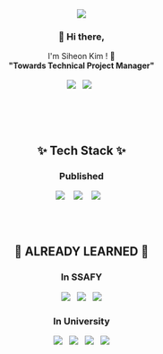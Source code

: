 <div align=center>

  <img src="https://capsule-render.vercel.app/api?type=cylinder&color=auto&height=300&section=header&text=S%20Y%20O%20N&fontSize=100&rotate=5"/>
  
  <h3> 👋 Hi there,</h3>
  <p>
    I'm Siheon Kim ! 🌱 <br/>
    <B>"Towards Technical Project Manager"</B>
    <br/>
    <br/>
    <A href="https://www.linkedin.com/in/syon0303/"><img src="https://img.shields.io/badge/LinkedIn%20-0A66C2.svg?&style=flat-square&logo=LinkedIn&logoColor=white"/></A>&nbsp;&nbsp;
    <A href="mailto:syon03@gmail.com"><img src="https://img.shields.io/badge/Email%20-EA4335.svg?&style=flat-square&logo=Gmail&logoColor=white"/></A>&nbsp;&nbsp;
    
    
  </p>
  
  <br/>
  <br/>
  <br/>
  <h2>✨ Tech Stack ✨ </h2>
  <h3> Published </h3>
  <p>
    <img src="https://img.shields.io/badge/Playstation%20-3776AB.svg?&style=for-the-badge&logo=Playstation&logoColor=white"/>&nbsp;&nbsp;&nbsp;
    <img src="https://img.shields.io/badge/Xbox%20-4419A1.svg?&style=for-the-badge&logo=XBox&logoColor=white"/>&nbsp;&nbsp;&nbsp;
    <img src="https://img.shields.io/badge/steam%20-FA7626.svg?&style=for-the-badge&logo=Steam&logoColor=white"/>&nbsp;&nbsp;&nbsp;
  </p>
  
  <br/>
  <br/>
  <h2>🌱 ALREADY LEARNED 🌱 </h2>
  <h3>In SSAFY </h3>
  <p>
    <img src="https://img.shields.io/badge/spring%20-6DB33F.svg?&style=flat-square&logo=spring&logoColor=white"/>&nbsp;&nbsp;
    <img src ="https://img.shields.io/badge/springboot%20-6DB33F.svg?&style=flat-square&logo=springboot&logoColor=white"/>&nbsp;&nbsp;
    <img src ="https://img.shields.io/badge/vue.js%20-4FC08D.svg?&style=flat-square&logo=vue.js&logoColor=white"/>
  </p>
  
  <h3>In University </h3>
  <p>
    <img src="https://img.shields.io/badge/TF-FF6F00.svg?&style=for-the-badge&logo=tensorflow&logoColor=white"/>&nbsp;&nbsp;
    <img src="https://img.shields.io/badge/mysql%20-4479A1.svg?&style=for-the-badge&logo=mysql&logoColor=white"/>&nbsp;&nbsp;
    <img src="https://img.shields.io/badge/jupyter%20-F37626.svg?&style=for-the-badge&logo=jupyter&logoColor=white"/>&nbsp;&nbsp;
    <img src="https://img.shields.io/badge/YOLOv5%20-598DF2.svg?&style=for-the-badge&logo=yolo&logoColor=white"/>
  </p>
  
  <br/>
</div>

<!--
**Syon0303/Syon0303** is a ✨ _special_ ✨ repository because its `README.md` (this file) appears on your GitHub profile.

Here are some ideas to get you started:

- 🔭 I’m currently working on ...
- 🌱 I’m currently learning ...
- 👯 I’m looking to collaborate on ...
- 🤔 I’m looking for help with ...
- 💬 Ask me about ...
- 📫 How to reach me: ...
- 😄 Pronouns: ...
- ⚡ Fun fact: ...

https://shields.io/
https://simpleicons.org/
https://github.com/kyechan99/capsule-render

-->
